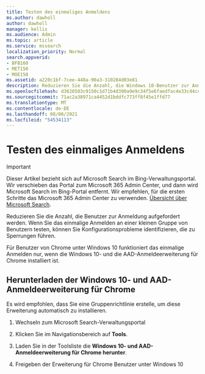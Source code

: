 ```yaml
---
title: Testen des einmaliges Anmeldens
ms.author: dawholl
author: dawholl
manager: kellis
ms.audience: Admin
ms.topic: article
ms.service: mssearch
localization_priority: Normal
search.appverid:
- BFB160
- MET150
- MOE150
ms.assetid: a220c1bf-7cee-448a-90a3-310284d03e81
description: Reduzieren Sie die Anzahl, die Windows 10-Benutzer zur Anmeldung bei Microsoft Search und Office 365 aufgefordert werden.
ms.openlocfilehash: d3628503c9150c1d71b4d390a9e9c34f5e6faedfac4e33c44cdd038f90d591d0
ms.sourcegitcommit: 71ac2a38971ca4452d1bddfc773ff8f45e1ffd77
ms.translationtype: MT
ms.contentlocale: de-DE
ms.lasthandoff: 08/06/2021
ms.locfileid: "54534113"
---
```

# <a name="test-single-sign-on"></a>Testen des einmaliges Anmeldens

> [!IMPORTANT]
> Dieser Artikel bezieht sich auf Microsoft Search im Bing-Verwaltungsportal. Wir verschieben das Portal zum Microsoft 365 Admin Center, und dann wird Microsoft Search im Bing-Portal entfernt. Wir empfehlen, für die ersten Schritte das Microsoft 365 Admin Center zu verwenden. [Übersicht über Microsoft Search](overview-microsoft-search.md).
    
Reduzieren Sie die Anzahl, die Benutzer zur Anmeldung aufgefordert werden. Wenn Sie das einmalige Anmelden an einer kleinen Gruppe von Benutzern testen, können Sie Konfigurationsprobleme identifizieren, die zu Sperrungen führen. 
  
Für Benutzer von Chrome unter Windows 10 funktioniert das einmalige Anmelden nur, wenn die Windows 10- und die AAD-Anmeldeerweiterung für Chrome installiert ist. 
  
## <a name="download-the-windows-10-and-aad-sign-in-extension-for-chrome"></a>Herunterladen der Windows 10- und AAD-Anmeldeerweiterung für Chrome

Es wird empfohlen, dass Sie eine Gruppenrichtlinie erstelle, um diese Erweiterung automatisch zu installieren.
  
1. Wechseln zum Microsoft Search-Verwaltungsportal
    
2. Klicken Sie im Navigationsbereich auf **Tools**.
    
3. Laden Sie in der Toolsliste die **Windows 10- und AAD-Anmeldeerweiterung für Chrome herunter**.
    
4. Freigeben der Erweiterung für Chrome Benutzer unter Windows 10

  

